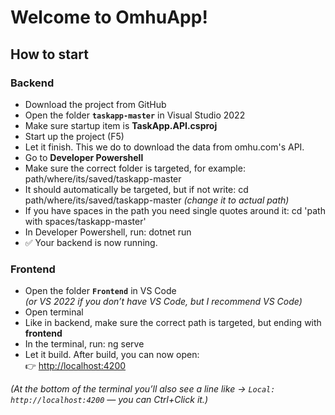 # Welcome to OmhuApp!

## How to start

### Backend
- Download the project from GitHub  
- Open the folder **`taskapp-master`** in Visual Studio 2022  
- Make sure startup item is **TaskApp.API.csproj**  
- Start up the project (F5)  
- Let it finish. This we do to download the data from omhu.com's API.  
- Go to **Developer Powershell**  
- Make sure the correct folder is targeted, for example:  path/where/its/saved/taskapp-master
- It should automatically be targeted, but if not write:  cd path/where/its/saved/taskapp-master
*(change it to actual path)*  
- If you have spaces in the path you need single quotes around it:  cd 'path with spaces/taskapp-master'
- In Developer Powershell, run:  dotnet run
- ✅ Your backend is now running.

### Frontend
- Open the folder **`Frontend`** in VS Code  
*(or VS 2022 if you don’t have VS Code, but I recommend VS Code)*  
- Open terminal  
- Like in backend, make sure the correct path is targeted, but ending with **frontend**  
- In the terminal, run:  ng serve
- Let it build. After build, you can now open:  
👉 [http://localhost:4200](http://localhost:4200)  

*(At the bottom of the terminal you’ll also see a line like → `Local: http://localhost:4200` — you can Ctrl+Click it.)*
